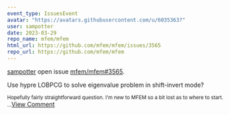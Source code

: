 ```yaml
---
event_type: IssuesEvent
avatar: "https://avatars.githubusercontent.com/u/6035363?"
user: sampotter
date: 2023-03-29
repo_name: mfem/mfem
html_url: https://github.com/mfem/mfem/issues/3565
repo_url: https://github.com/mfem/mfem
---
```


<a href='https://github.com/sampotter' target='_blank'>sampotter</a> open issue <a href='https://github.com/mfem/mfem/issues/3565' target='_blank'>mfem/mfem#3565</a>.

<p>Use hypre LOBPCG to solve eigenvalue problem in shift-invert mode?</p><small>Hopefully fairly straightforward question. I'm new to MFEM so a bit lost as to where to start....</small><a href='https://github.com/mfem/mfem/issues/3565' target='_blank'>View Comment</a>